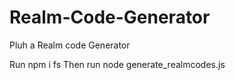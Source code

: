 # Realm-Code-Generator
Pluh  a Realm code Generator

Run npm i fs
Then run node generate_realmcodes.js
